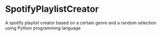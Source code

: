 # SpotifyPlaylistCreator
A spotify playlist creator based on a certain genre and a random selection using Python programming language
